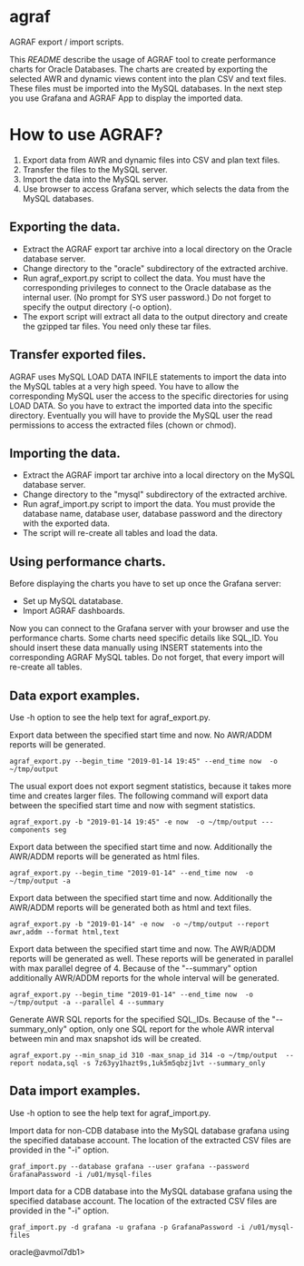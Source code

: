 # agraf
AGRAF export / import scripts.

This *README* describe the usage of AGRAF tool to create performance charts for Oracle Databases. The charts are created by exporting the selected AWR and dynamic views content into the plan CSV and text files. These files must be imported into the MySQL databases. In the next step you use Grafana and AGRAF App to display the imported data.

# How to use AGRAF? #

1. Export data from AWR and dynamic files into CSV and plan text files.
1. Transfer the files to the MySQL server.
1. Import the data into the MySQL server.
1. Use browser to access Grafana server, which selects the data from the MySQL databases.

## Exporting the data. ##

* Extract the AGRAF export tar archive into a local directory on the Oracle database server.
* Change directory to the "oracle" subdirectory of the extracted archive.
* Run agraf_export.py script to collect the data. You must have the corresponding privileges to connect to the Oracle database as the internal user. (No prompt for SYS user password.) Do not forget to specify the output directory (-o option).
* The export script will extract all data to the output directory and create the gzipped tar files. You need only these tar files.

## Transfer exported files. ##

AGRAF uses MySQL LOAD DATA INFILE statements to import the data into the MySQL tables at a very high speed. You have to allow the corresponding MySQL user the access to the specific directories for using LOAD DATA. So you have to extract the imported data into the specific directory. Eventually you will have to provide the MySQL user the read permissions to access the extracted files (chown or chmod).

## Importing the data. ##
* Extract the AGRAF import tar archive into a local directory on the MySQL database server.
* Change directory to the "mysql" subdirectory of the extracted archive.
* Run agraf_import.py script to import the data. You must provide the database name, database user, database password and the directory with the exported data.
* The script will re-create all tables and load the data.

## Using performance charts. ##

Before displaying the charts you have to set up once the Grafana server:

* Set up MySQL datatabase.
* Import AGRAF dashboards.

Now you can connect to the Grafana server with your browser and use the performance charts. Some charts need specific details like SQL_ID. You should insert these data manually using INSERT statements into the corresponding AGRAF MySQL tables. Do not forget, that every import will re-create all tables.

## Data export examples. ##

Use -h option to see the help text for agraf_export.py.

Export data between the specified start time and now. No AWR/ADDM reports will be generated.

    agraf_export.py --begin_time "2019-01-14 19:45" --end_time now  -o ~/tmp/output

The usual export does not export segment statistics, because it takes more time and creates larger files. The following command will export data between the specified start time and now with segment statistics.

    agraf_export.py -b "2019-01-14 19:45" -e now  -o ~/tmp/output ---components seg

Export data between the specified start time and now. Additionally the AWR/ADDM reports will be generated as html files.

    agraf_export.py --begin_time "2019-01-14" --end_time now  -o ~/tmp/output -a

Export data between the specified start time and now. Additionally the AWR/ADDM reports will be generated both as html and text files.

    agraf_export.py -b "2019-01-14" -e now  -o ~/tmp/output --report awr,addm --format html,text

Export data between the specified start time and now. The AWR/ADDM reports will be generated as well. These reports will be generated in parallel with max parallel degree of 4. Because of the "--summary" option additionally AWR/ADDM reports for the whole interval will be generated.

    agraf_export.py --begin_time "2019-01-14" --end_time now  -o ~/tmp/output -a --parallel 4 --summary

Generate AWR SQL reports for the specified SQL_IDs. Because of the "--summary_only" option, only one SQL report for the whole AWR interval between min and max snapshot ids will be created.

    agraf_export.py --min_snap_id 310 -max_snap_id 314 -o ~/tmp/output  --report nodata,sql -s 7z63yy1hazt9s,1uk5m5qbzj1vt --summary_only

## Data import examples. ##

Use -h option to see the help text for agraf_import.py.

Import data for non-CDB database into the MySQL database grafana using the specified database account. The location of the extracted CSV files are provided in the "-i" option.

    graf_import.py --database grafana --user grafana --password GrafanaPassword -i /u01/mysql-files

Import data for a CDB database into the MySQL database grafana using the specified database account. The location of the extracted CSV files are provided in the "-i" option.

    graf_import.py -d grafana -u grafana -p GrafanaPassword -i /u01/mysql-files
oracle@avmol7db1> 
